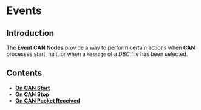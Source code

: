 # Events

## Introduction

The **Event CAN Nodes** provide a way to perform certain actions when **CAN** processes start, halt, or when a `Message` of a _DBC_ file has been selected.

## Contents

* [**On CAN Start**](oncanstart.md)
* [**On CAN Stop**](oncanstop.md)
* [**On CAN Packet Received**](oncanpacketreceived.md)

